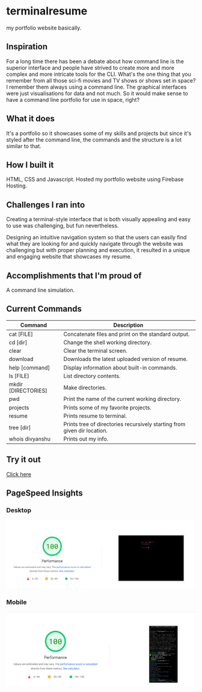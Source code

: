 # terminalresume

my portfolio website basically.

## Inspiration

For a long time there has been a debate about how command line is the superior interface and people have strived to create more and more complex and more intricate tools for the CLI. What's the one thing that you remember from all those sci-fi movies and TV shows or shows set in space? I remember them always using a command line. The graphical interfaces were just visualisations for data and not much. So it would make sense to have a command line portfolio for use in space, right?

## What it does

It's a portfolio so it showcases some of my skills and projects but since it's styled after the command line, the commands and the structure is a lot similar to that.

## How I built it

HTML, CSS and Javascript. Hosted my portfolio website using Firebase Hosting.

## Challenges I ran into

Creating a terminal-style interface that is both visually appealing and easy to use was challenging, but fun nevertheless.

Designing an intuitive navigation system so that the users can easily find what they are looking for and quickly navigate through the website was challenging but with proper planning and execution, it resulted in a unique and engaging website that showcases my resume.

## Accomplishments that I'm proud of

A command line simulation.

## Current Commands

| Command             | Description                                                              |
| ------------------- | ------------------------------------------------------------------------ |
| cat [FILE]          | Concatenate files and print on the standard output.                      |
| cd [dir]            | Change the shell working directory.                                      |
| clear               | Clear the terminal screen.                                               |
| download            | Downloads the latest uploaded version of resume.                         |
| help [command]      | Display information about built-in commands.                             |
| ls [FILE]           | List directory contents.                                                 |
| mkdir [DIRECTORIES] | Make directories.                                                        |
| pwd                 | Print the name of the current working directory.                         |
| projects            | Prints some of my favorite projects.                                     |
| resume              | Prints resume to terminal.                                               |
| tree [dir]          | Prints tree of directories recursively starting from given dir location. |
| whois divyanshu     | Prints out my info.                                                      |

## Try it out

[Click here](https://divyanshuverma-portfolio.web.app/)

## PageSpeed Insights

### Desktop

![Desktop Performance](/public/desktop.png)

### Mobile

![Mobile Performance](/public/mobile.png)
